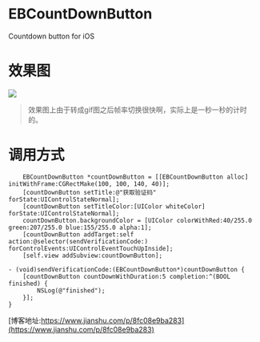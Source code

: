 # EBCountDownButton
Countdown button for iOS


# 效果图

![](https://upload-images.jianshu.io/upload_images/2107229-addf851d643d8cd7.gif?imageMogr2/auto-orient/strip%7CimageView2/2/w/360)

> 效果图上由于转成gif图之后帧率切换很快啊，实际上是一秒一秒的计时的。



# 调用方式

```
    EBCountDownButton *countDownButton = [[EBCountDownButton alloc] initWithFrame:CGRectMake(100, 100, 140, 40)];
    [countDownButton setTitle:@"获取验证码" forState:UIControlStateNormal];
    [countDownButton setTitleColor:[UIColor whiteColor] forState:UIControlStateNormal];
    countDownButton.backgroundColor = [UIColor colorWithRed:40/255.0 green:207/255.0 blue:155/255.0 alpha:1];
    [countDownButton addTarget:self action:@selector(sendVerificationCode:) forControlEvents:UIControlEventTouchUpInside];
    [self.view addSubview:countDownButton];
```

```
- (void)sendVerificationCode:(EBCountDownButton*)countDownButton {
    [countDownButton countDownWithDuration:5 completion:^(BOOL finished) {
        NSLog(@"finished");
    }];
}
```


[博客地址:https://www.jianshu.com/p/8fc08e9ba283](https://www.jianshu.com/p/8fc08e9ba283)
